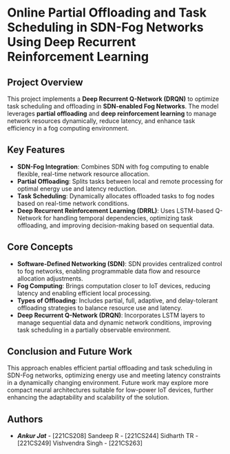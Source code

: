 # Online Partial Offloading and Task Scheduling in SDN-Fog Networks Using Deep Recurrent Reinforcement Learning

## Project Overview

This project implements a **Deep Recurrent Q-Network (DRQN)** to optimize task scheduling and offloading in **SDN-enabled Fog Networks**. The model leverages **partial offloading** and **deep reinforcement learning** to manage network resources dynamically, reduce latency, and enhance task efficiency in a fog computing environment.

## Key Features

- **SDN-Fog Integration**: Combines SDN with fog computing to enable flexible, real-time network resource allocation.
- **Partial Offloading**: Splits tasks between local and remote processing for optimal energy use and latency reduction.
- **Task Scheduling**: Dynamically allocates offloaded tasks to fog nodes based on real-time network conditions.
- **Deep Recurrent Reinforcement Learning (DRRL)**: Uses LSTM-based Q-Network for handling temporal dependencies, optimizing task offloading, and improving decision-making based on sequential data.

## Core Concepts

- **Software-Defined Networking (SDN)**: SDN provides centralized control to fog networks, enabling programmable data flow and resource allocation adjustments.
- **Fog Computing**: Brings computation closer to IoT devices, reducing latency and enabling efficient local processing.
- **Types of Offloading**: Includes partial, full, adaptive, and delay-tolerant offloading strategies to balance resource use and latency.
- **Deep Recurrent Q-Network (DRQN)**: Incorporates LSTM layers to manage sequential data and dynamic network conditions, improving task scheduling in a partially observable environment.

## Conclusion and Future Work

This approach enables efficient partial offloading and task scheduling in SDN-Fog networks, optimizing energy use and meeting latency constraints in a dynamically changing environment. Future work may explore more compact neural architectures suitable for low-power IoT devices, further enhancing the adaptability and scalability of the solution.

## Authors
- ***Ankur Jat*** - [221CS208]
Sandeep R - [221CS244]
Sidharth TR - [221CS249]
Vishvendra Singh - [221CS263]

